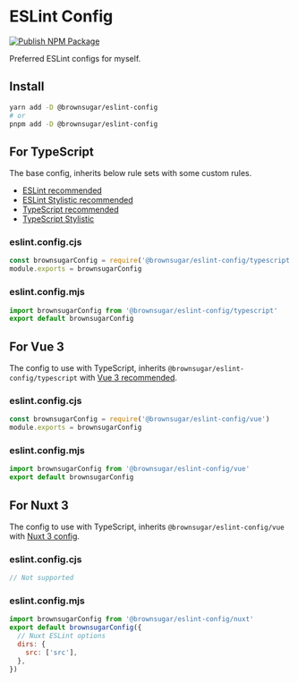 # ESLint Config

[![Publish NPM Package](https://github.com/brownsugar/eslint-config/actions/workflows/main.yml/badge.svg)](https://github.com/brownsugar/eslint-config/actions/workflows/main.yml)

Preferred ESLint configs for myself.

## Install

```bash
yarn add -D @brownsugar/eslint-config
# or
pnpm add -D @brownsugar/eslint-config
```

## For TypeScript

The base config, inherits below rule sets with some custom rules.
 - [ESLint recommended](https://github.com/eslint/eslint/blob/main/packages/js/src/configs/eslint-recommended.js)
 - [ESLint Stylistic recommended](https://github.com/eslint-community/eslint-stylistic/blob/main/packages/eslint-plugin/configs/customize.ts)
 - [TypeScript recommended](https://github.com/typescript-eslint/typescript-eslint/blob/main/packages/typescript-eslint/src/configs/recommended.ts)
 - [TypeScript Stylistic](https://github.com/typescript-eslint/typescript-eslint/blob/main/packages/typescript-eslint/src/configs/stylistic.ts)

### eslint.config.cjs

```javascript
const brownsugarConfig = require('@brownsugar/eslint-config/typescript')
module.exports = brownsugarConfig
```

### eslint.config.mjs

```javascript
import brownsugarConfig from '@brownsugar/eslint-config/typescript'
export default brownsugarConfig
```

## For Vue 3

The config to use with TypeScript, inherits `@brownsugar/eslint-config/typescript` with [Vue 3 recommended](https://github.com/vuejs/eslint-plugin-vue/blob/master/lib/configs/flat/vue3-recommended.js).

### eslint.config.cjs

```javascript
const brownsugarConfig = require('@brownsugar/eslint-config/vue')
module.exports = brownsugarConfig
```

### eslint.config.mjs

```javascript
import brownsugarConfig from '@brownsugar/eslint-config/vue'
export default brownsugarConfig
```

## For Nuxt 3

The config to use with TypeScript, inherits `@brownsugar/eslint-config/vue` with [Nuxt 3 config](https://github.com/nuxt/eslint/blob/main/packages/eslint-config/src/flat/index.ts).

### eslint.config.cjs

```javascript
// Not supported
```

### eslint.config.mjs

```javascript
import brownsugarConfig from '@brownsugar/eslint-config/nuxt'
export default brownsugarConfig({
  // Nuxt ESLint options
  dirs: {
    src: ['src'],
  },
})
```
